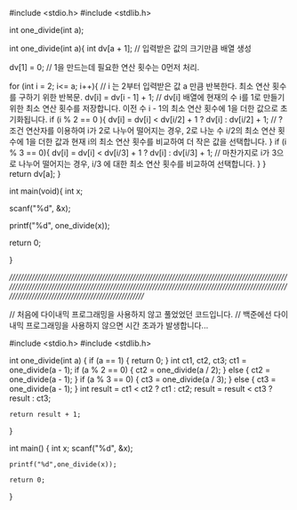 #include <stdio.h>
#include <stdlib.h>

int one_divide(int a);

int one_divide(int a){
  int dv[a + 1]; // 입력받은 값의 크기만큼 배열 생성 
  
  dv[1] = 0; // 1을 만드는데 필요한 연산 횟수는 0먼저 처리.

  for (int i = 2; i<= a; i++){ // i 는 2부터 입력받은 값 a 만큼 반복한다. 최소 연산 횟수를 구하기 위한 반복문.
    dv[i] = dv[i - 1] + 1; // dv[i] 배열에 현재의 수 i를 1로 만들기 위한 최소 연산 횟수를 저장합니다. 이전 수 i - 1의 최소 연산 횟수에 1을 더한 값으로 초기화됩니다.
    if (i % 2 == 0 ){
      dv[i] = dv[i] < dv[i/2] + 1 ? dv[i] : dv[i/2] + 1; // ? 조건 연산자를 이용하여 i가 2로 나누어 떨어지는 경우, 2로 나눈 수 i/2의 최소 연산 횟수에 1을 더한 값과 현재 i의 최소 연산 횟수를 비교하여 더 작은 값을 선택합니다.
    }
    if (i % 3 == 0){
      dv[i] = dv[i] < dv[i/3] + 1 ? dv[i] : dv[i/3] + 1; // 마찬가지로 i가 3으로 나누어 떨어지는 경우, i/3 에 대한 최소 연산 횟수를 비교하여 선택합니다.
    }
  }
  return dv[a];
}



int main(void){
  int x;
 
  scanf("%d", &x);

  printf("%d", one_divide(x));
  
  return 0;

}

*//////////////////////////////////////////////////////////////////////////////////////////////////////////////////////////////////////////////////////////////////////////////////////////////////////////////////////////////////////////////////////*

// 처음에 다이내믹 프로그래밍을 사용하지 않고 풀었었던 코드입니다.
// 백준에선 다이내믹 프로그래밍을 사용하지 않으면 시간 초과가 발생합니다...

#include <stdio.h>
#include <stdlib.h>

int one_divide(int a) {
    if (a == 1) {
        return 0;
    }
    int ct1, ct2, ct3;
    ct1 = one_divide(a - 1);
    if (a % 2 == 0) {
        ct2 = one_divide(a / 2);
    } else {
        ct2 = one_divide(a - 1); 
    }
    if (a % 3 == 0) {
        ct3 = one_divide(a / 3);
    } else {
        ct3 = one_divide(a - 1); 
    }
    int result = ct1 < ct2 ? ct1 : ct2;
    result = result < ct3 ? result : ct3;

    return result + 1;
}

int main() {
    int x;
    scanf("%d", &x);

    printf("%d",one_divide(x));

    return 0;
}



